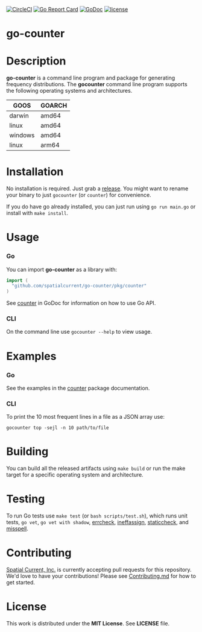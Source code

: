 [![CircleCI](https://circleci.com/gh/spatialcurrent/go-counter/tree/master.svg?style=svg)](https://circleci.com/gh/spatialcurrent/go-counter/tree/master) [![Go Report Card](https://goreportcard.com/badge/spatialcurrent/go-counter)](https://goreportcard.com/report/spatialcurrent/go-counter)  [![GoDoc](https://godoc.org/github.com/spatialcurrent/go-counter?status.svg)](https://godoc.org/github.com/spatialcurrent/go-counter) [![license](http://img.shields.io/badge/license-MIT-red.svg?style=flat)](https://github.com/spatialcurrent/go-counter/blob/master/LICENSE.md)

# go-counter

# Description

**go-counter** is a command line program and package for generating frequency distributions.  The **gocounter** command line program supports the following operating systems and architectures.

| GOOS | GOARCH |
| ---- | ------ |
| darwin | amd64 |
| linux | amd64 |
| windows | amd64 |
| linux | arm64 |

# Installation

No installation is required.  Just grab a [release](https://github.com/spatialcurrent/go-counter/releases).  You might want to rename your binary to just `gocounter` (or `counter`) for convenience.

If you do have go already installed, you can just run using `go run main.go` or install with `make install`.

# Usage

### Go

You can import **go-counter** as a library with:

```go
import (
  "github.com/spatialcurrent/go-counter/pkg/counter"
)
```

See [counter](https://godoc.org/github.com/spatialcurrent/go-counter/pkg/counter) in GoDoc for information on how to use Go API.

### CLI

On the command line use `gocounter --help` to view usage.

# Examples

### Go

See the examples in the [counter](https://godoc.org/github.com/spatialcurrent/go-counter/pkg/counter) package documentation.

### CLI

To print the 10 most frequent lines in a file as a JSON array use:

```shell
gocounter top -sejl -n 10 path/to/file
```

# Building

You can build all the released artifacts using `make build` or run the make target for a specific operating system and architecture.

# Testing

To run Go tests use `make test` (or `bash scripts/test.sh`), which runs unit tests, `go vet`, `go vet with shadow`, [errcheck](https://github.com/kisielk/errcheck), [ineffassign](https://github.com/gordonklaus/ineffassign), [staticcheck](https://staticcheck.io/), and [misspell](https://github.com/client9/misspell).

# Contributing

[Spatial Current, Inc.](https://spatialcurrent.io) is currently accepting pull requests for this repository.  We'd love to have your contributions!  Please see [Contributing.md](https://github.com/spatialcurrent/go-counter/blob/master/CONTRIBUTING.md) for how to get started.

# License

This work is distributed under the **MIT License**.  See **LICENSE** file.
